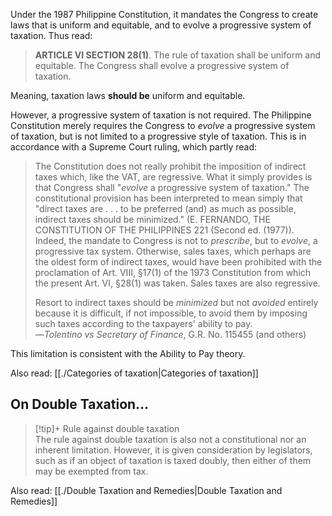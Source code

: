 Under the 1987 Philippine Constitution, it mandates the Congress to create laws that is uniform and equitable, and to evolve a progressive system of taxation. Thus read:

> **ARTICLE VI SECTION 28(1)**. The rule of taxation shall be uniform and equitable. The Congress shall evolve a progressive system of taxation.

Meaning, taxation laws **should be** uniform and equitable. 

However, a progressive system of taxation is not required. The Philippine Constitution merely requires the Congress to *evolve* a progressive system of taxation, but is not limited to a progressive style of taxation. This is in accordance with a Supreme Court ruling, which partly read:

> The Constitution does not really prohibit the imposition of indirect taxes which, like the VAT, are regressive. What it simply provides is that Congress shall "*evolve* a progressive system of taxation." The constitutional provision has been interpreted to mean simply that "direct taxes are . . . to be preferred (and) as much as possible, indirect taxes should be minimized." (E. FERNANDO, THE CONSTITUTION OF THE PHILIPPINES 221 (Second ed. (1977)). Indeed, the mandate to Congress is not to *prescribe*, but to *evolve*, a progressive tax system. Otherwise, sales taxes, which perhaps are the oldest form of indirect taxes, would have been prohibited with the proclamation of Art. VIII, §17(1) of the 1973 Constitution from which the present Art. VI, §28(1) was taken. Sales taxes are also regressive.
> 
> Resort to indirect taxes should be *minimized* but not *avoided* entirely because it is difficult, if not impossible, to avoid them by imposing such taxes according to the taxpayers' ability to pay.  
> —*Tolentino vs Secretary of Finance*, G.R. No. 115455 (and others)

This limitation is consistent with the Ability to Pay theory.

Also read: [[./Categories of taxation|Categories of taxation]]

## On Double Taxation…

> [!tip]+ Rule against double taxation  
> The rule against double taxation is also not a constitutional nor an inherent limitation. However, it is given consideration by legislators, such as if an object of taxation is taxed doubly, then either of them may be exempted from tax.

Also read: [[./Double Taxation and Remedies|Double Taxation and Remedies]]
